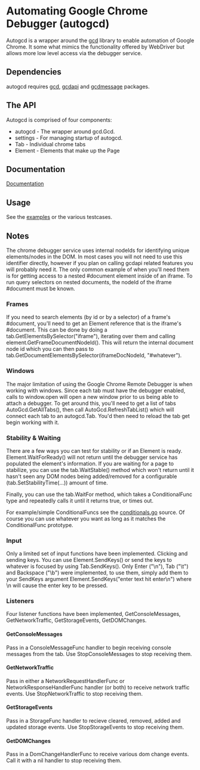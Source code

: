 # Automating Google Chrome Debugger (autogcd)
Autogcd is a wrapper around the [gcd](https://github.com/wirepair/gcd/) library to enable automation of Google Chrome. It some what mimics the functionality offered by WebDriver but allows more low level access via the debugger service. 

## Dependencies
autogcd requires [gcd](https://github.com/wirepair/gcd/), [gcdapi](https://github.com/wirepair/gcd/tree/master/gcdapi) and [gcdmessage](https://github.com/wirepair/gcd/tree/master/gcdmessage) packages. 

## The API
Autogcd is comprised of four components:
* autogcd - The wrapper around gcd.Gcd. 
* settings - For managing startup of autogcd.
* Tab - Individual chrome tabs
* Element - Elements that make up the Page

## Documentation
[Documentation](https://godoc.org/github.com/wirepair/autogcd/)

## Usage
See the [examples](https://github.com/wirepair/autogcd/tree/master/examples) or the various testcases.


## Notes
The chrome debugger service uses internal nodeIds for identifying unique elements/nodes in the DOM. In most cases you will not need to use this identifier directly, however if you plan on calling gcdapi related features you will probably need it. The only common example of when you'll need them is for getting access to a nested #document element inside of an iframe. To run query selectors on nested documents, the nodeId of the iframe #document must be known.


### Frames
If you need to search elements (by id or by a selector) of a frame's #document, you'll need to get an Element reference that is the iframe's #document. This can be done by doing a tab.GetElementsBySelector("iframe"), iterating over them and calling element.GetFrameDocumentNodeId(). This will return the internal document node id which you can then pass to tab.GetDocumentElementsBySelector(iframeDocNodeId, "#whatever").

### Windows
The major limitation of using the Google Chrome Remote Debugger is when working with windows. Since each tab must have the debugger enabled, calls to window.open will open a new window prior to us being able to attach a debugger. To get around this, you'll need to get a list of tabs AutoGcd.GetAllTabs(), then call AutoGcd.RefreshTabList() which will connect each tab to an autogcd.Tab. You'd then need to reload the tab get begin working with it. 

### Stability & Waiting
There are a few ways you can test for stability or if an Element is ready. Element.WaitForReady() will not return until the debugger service has populated the element's information. If you are waiting for a page to stabilize, you can use the tab.WaitStable() method which won't return until it hasn't seen any DOM nodes being added/removed for a configurable (tab.SetStabilityTime(...)) amount of time. 

Finally, you can use the tab.WaitFor method, which takes a ConditionalFunc type and repeatedly calls it until it returns true, or times out.

For example/simple ConditionalFuncs see the [conditionals.go](https://github.com/wirepair/autogcd/tree/master/conditionals.go) source. Of course you can use whatever you want as long as it matches the ConditionalFunc prototype.


### Input
Only a limited set of input functions have been implemented. Clicking and sending keys. You can use Element.SendKeys() or send the keys to whatever is focused by using Tab.SendKeys(). Only Enter ("\n"), Tab ("\t") and Backspace ("\b") were implemented, to use them, simply add them to your SendKeys argument Element.SendKeys("enter text hit enter\n") where \n will cause the enter key to be pressed. 

### Listeners
Four listener functions have been implemented, GetConsoleMessages, GetNetworkTraffic, GetStorageEvents, GetDOMChanges. 

#### GetConsoleMessages 
Pass in a ConsoleMessageFunc handler to begin receiving console messages from the tab. Use StopConsoleMessages to stop receiving them.

#### GetNetworkTraffic
Pass in either a NetworkRequestHandlerFunc or NetworkResponseHandlerFunc handler (or both) to receive network traffic events. Use StopNetworkTraffic to stop receiving them.

#### GetStorageEvents
Pass in a StorageFunc handler to recieve cleared, removed, added and updated storage events. Use StopStorageEvents to stop receiving them.

#### GetDOMChanges
Pass in a DomChangeHandlerFunc to receive various dom change events. Call it with a nil handler to stop receiving them.